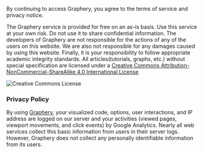 By continuing to access Graphery, you agree to the terms of service and privacy notice.

The Graphery service is provided for free on an as-is basis. Use this service at your own risk. Do not use it to share confidential information. The developers of Graphery are not responsible for the actions of any of the users on this website. We are also not responsible for any damages caused by using this website. Finally, it is your responsibility to follow appropriate academic integrity standards. All articles(tutorials, graphs, etc.) without special specification are licensed under a [Creative Commons Attribution-NonCommercial-ShareAlike 4.0 International License](http://creativecommons.org/licenses/by-nc-sa/4.0/)

![Creative Commons License](https://i.creativecommons.org/l/by-nc-sa/4.0/88x31.png)

### Privacy Policy

By using [Graphery](https://graphery.reedcompbio.org), your visualized code, options, user interactions, and IP address are logged on our server and your activities (viewed pages, viewport movements, and click events) by Google Analytics. Nearly all web services collect this basic information from users in their server logs. However, Graphery does not collect any personally identifiable information from its users.
